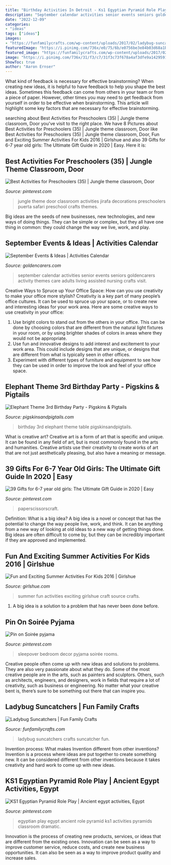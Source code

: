 ```yaml
---
title: "Birthday Activities In Detroit - Ks1 Egyptian Pyramid Role Play"
description: "September calendar activities senior events seniors goldencarers activity themes care adults living assisted nursing crafts visit"
date: "2022-12-09"
categories:
- "ideas"
tags: ["ideas"]
images:
- "https://funfamilycrafts.com/wp-content/uploads/2017/02/ladybug-suncatcher.jpg"
featuredImage: "https://i.pinimg.com/736x/e0/75/6b/e0756be3e84b03d68a1b43ae25b97bc2.jpg"
featured_image: "https://funfamilycrafts.com/wp-content/uploads/2017/02/ladybug-suncatcher.jpg"
image: "https://i.pinimg.com/736x/31/f3/c7/31f3c73f678a4af3dfe9a14295912db1--egyptian-pyramid-role-play.jpg"
ShowToc: true
author: "Aaron Ernser"
---
```



What kind of feedback is necessary for effective brainstorming?
When creating new ideas, it is helpful to have feedback to help you shape the best ideas. Sometimes this feedback can come from others in your team or from a piece of paper. However, other times you may need to get feedback from yourself in order to be effective when brainstorming. This article will highlight some key factors that are necessary for effective brainstorming.

	

		
searching about Best Activities for Preschoolers (35) | Jungle theme classroom, Door you've visit to the right place. We have 8 Pictures about Best Activities for Preschoolers (35) | Jungle theme classroom, Door like Best Activities for Preschoolers (35) | Jungle theme classroom, Door, Fun and Exciting Summer Activities For Kids 2016 | Girlshue and also 39 Gifts for 6-7 year old girls: The Ultimate Gift Guide in 2020 | Easy. Here it is:
		
    
## Best Activities For Preschoolers (35) | Jungle Theme Classroom, Door

<img loading=lazy src="https://i.pinimg.com/736x/e0/75/6b/e0756be3e84b03d68a1b43ae25b97bc2.jpg" onerror="this.onerror=null;this.src='https://tse2.mm.bing.net/th?id=OIP.puvYwVyU1kXowkWscJqFwwHaJ3&amp;pid=15.1';" alt="Best Activities for Preschoolers (35) | Jungle theme classroom, Door">

_Source: pinterest.com_

>jungle theme door classroom activities jirafa decorations preschoolers puerta safari preschool crafts themes. 

	

Big ideas are the seeds of new businesses, new technologies, and new ways of doing things. They can be simple or complex, but they all have one thing in common: they could change the way we live, work, and play.

    
## September Events &amp; Ideas | Activities Calendar

<img loading=lazy src="https://www.goldencarers.com/assets/img/calendar/09-september-pinterest.jpg" onerror="this.onerror=null;this.src='https://tse3.mm.bing.net/th?id=OIP.o3MRuk0t-woNWMNE7kg_FwHaMP&amp;pid=15.1';" alt="September Events &amp; Ideas | Activities Calendar">

_Source: goldencarers.com_

>september calendar activities senior events seniors goldencarers activity themes care adults living assisted nursing crafts visit. 

	

Creative Ways to Spruce up Your Office Space: How can you use creativity to make your office more stylish?
Creativity is a key part of many people’s office cultures. It can be used to spruce up your space, or to create new and interesting ideas for your work area. Here are some creative ways to use creativity in your office: 
1. Use bright colors to stand out from the others in your office. This can be done by choosing colors that are different from the natural light fixtures in your room, or by using brighter shades of colors in areas where they would not be appropriate. 
2. Use fun and innovative designs to add interest and excitement to your work area. This could include designs that are unique, or designs that are different from what is typically seen in other offices. 
3. Experiment with different types of furniture and equipment to see how they can be used in order to improve the look and feel of your office space.

    
## Elephant Theme 3rd Birthday Party - Pigskins &amp; Pigtails

<img loading=lazy src="http://www.pigskinsandpigtails.com/wp-content/uploads/2013/02/table1.jpg" onerror="this.onerror=null;this.src='https://tse4.mm.bing.net/th?id=OIP.JTsHgrOxpz7PtlZm0Ky0YAAAAA&amp;pid=15.1';" alt="Elephant Theme 3rd Birthday Party - Pigskins &amp; Pigtails">

_Source: pigskinsandpigtails.com_

>birthday 3rd elephant theme table pigskinsandpigtails. 

	

What is creative art?
Creative art is a form of art that is specific and unique. It can be found in any field of art, but is most commonly found in the arts and humanities. Creative artists use their creativity to create works of art that are not just aesthetically pleasing, but also have a meaning or message.

    
## 39 Gifts For 6-7 Year Old Girls: The Ultimate Gift Guide In 2020 | Easy

<img loading=lazy src="https://i.pinimg.com/736x/11/72/92/117292215dee4db9dbbec885185b15e5.jpg" onerror="this.onerror=null;this.src='https://tse4.mm.bing.net/th?id=OIP.1aAIQBCKNUa0LWRj1OkVxAHaLH&amp;pid=15.1';" alt="39 Gifts for 6-7 year old girls: The Ultimate Gift Guide in 2020 | Easy">

_Source: pinterest.com_

>paperscissorscraft. 

	

Definition: What is a big idea?
A big idea is a novel or concept that has the potential to change the way people live, work, and think. It can be anything from a new way of looking at old ideas to a new way of getting things done. Big ideas are often difficult to come by, but they can be incredibly important if they are approved and implemented.

    
## Fun And Exciting Summer Activities For Kids 2016 | Girlshue

<img loading=lazy src="http://www.girlshue.com/wp-content/uploads/2016/07/Fun-and-Exciting-Summer-Activities-For-Kids-2016-1.jpg" onerror="this.onerror=null;this.src='https://tse4.mm.bing.net/th?id=OIP.u5rlqh3mbU8iv-LDpCQIswHaLo&amp;pid=15.1';" alt="Fun and Exciting Summer Activities For Kids 2016 | Girlshue">

_Source: girlshue.com_

>summer fun activities exciting girlshue craft source crafts. 

	

1. A big idea is a solution to a problem that has never been done before.

    
## Pin On Soirée Pyjama

<img loading=lazy src="https://i.pinimg.com/736x/c5/b9/8a/c5b98ad37fce478154515c273408e0bb.jpg" onerror="this.onerror=null;this.src='https://tse1.mm.bing.net/th?id=OIP._4WDK4sG4Pxtb3j69SeElQHaJ3&amp;pid=15.1';" alt="Pin on Soirée pyjama">

_Source: pinterest.com_

>sleepover bedroom decor pyjama soirée rooms. 

	

Creative people often come up with new ideas and solutions to problems. They are also very passionate about what they do. Some of the most creative people are in the arts, such as painters and sculptors. Others, such as architects, engineers, and designers, work in fields that require a lot of creativity, such as business or engineering. No matter what your creative bent is, there’s sure to be something out there that can inspire you.

    
## Ladybug Suncatchers | Fun Family Crafts

<img loading=lazy src="https://funfamilycrafts.com/wp-content/uploads/2017/02/ladybug-suncatcher.jpg" onerror="this.onerror=null;this.src='https://tse1.mm.bing.net/th?id=OIP.1-dLNaXmmRdWP98g0PWSwwHaJ4&amp;pid=15.1';" alt="Ladybug Suncatchers | Fun Family Crafts">

_Source: funfamilycrafts.com_

>ladybug suncatchers crafts suncatcher fun. 

	

Invention process: What makes Invention different from other inventions?
Invention is a process where ideas are put together to create something new. It can be considered different from other inventions because it takes creativity and hard work to come up with new ideas.

    
## KS1 Egyptian Pyramid Role Play | Ancient Egypt Activities, Egypt

<img loading=lazy src="https://i.pinimg.com/736x/31/f3/c7/31f3c73f678a4af3dfe9a14295912db1--egyptian-pyramid-role-play.jpg" onerror="this.onerror=null;this.src='https://tse3.mm.bing.net/th?id=OIP.R_E-ZeTGq9a-k1gz2xVLhQHaJ3&amp;pid=15.1';" alt="KS1 Egyptian Pyramid Role Play | Ancient egypt activities, Egypt">

_Source: pinterest.com_

>egyptian play egypt ancient role pyramid ks1 activities pyramids classroom dramatic. 

	

Innovation is the process of creating new products, services, or ideas that are different from the existing ones. Innovation can be seen as a way to improve customer service, reduce costs, and create new business opportunities. It can also be seen as a way to improve product quality and increase sales.

